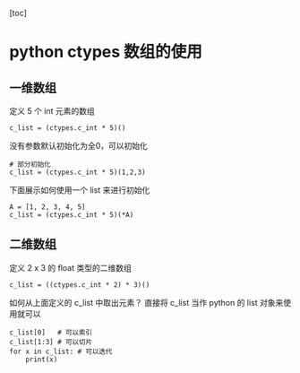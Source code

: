 [toc]

# python ctypes 数组的使用

## 一维数组

定义 5 个 int 元素的数组

```
c_list = (ctypes.c_int * 5)()
```

没有参数默认初始化为全0，可以初始化

```
# 部分初始化
c_list = (ctypes.c_int * 5)(1,2,3)
```

下面展示如何使用一个 list 来进行初始化

```
A = [1, 2, 3, 4, 5]
c_list = (ctypes.c_int * 5)(*A)
```

## 二维数组

定义 2 x 3 的 float 类型的二维数组

```
c_list = ((ctypes.c_int * 2) * 3)()
```

如何从上面定义的 c_list 中取出元素？ 直接将 c_list 当作 python 的 list 对象来使用就可以

```
c_list[0]   # 可以索引
c_list[1:3] # 可以切片
for x in c_list: # 可以迭代
    print(x)
```